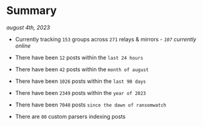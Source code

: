 
# Summary
_august 4th, 2023_

- Currently tracking `153` groups across `271` relays & mirrors - _`107` currently online_

- There have been `12` posts within the `last 24 hours`

- There have been `42` posts within the `month of august`

- There have been `1026` posts within the `last 90 days`

- There have been `2349` posts within the `year of 2023`

- There have been `7040` posts `since the dawn of ransomwatch`

- There are `80` custom parsers indexing posts
